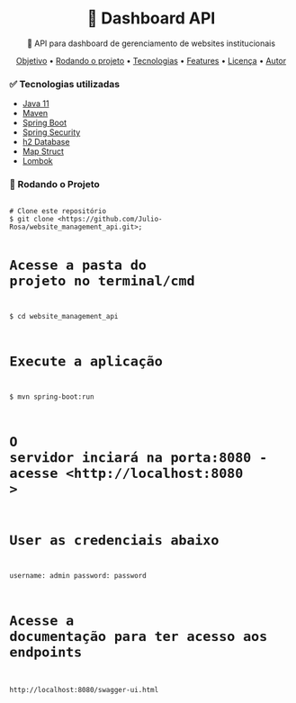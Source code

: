 <h1 align="center">
    <a>🔗 Dashboard API</a>
</h1>
<p align="center">🚀 API para dashboard de gerenciamento de websites institucionais</p>
<p align="center">
 <a href="#objetivo">Objetivo</a> •
 <a href="#rodando">Rodando o projeto</a> • 
 <a href="#tecnologias">Tecnologias</a> • 
 <a href="#contribuicao">Features</a> • 
 <a href="#licenc-a">Licença</a> • 
 <a href="#autor">Autor</a>
</p>
<h3 id="-tecnologias-utilizadas">✅ Tecnologias utilizadas</h3>
<ul>
<li><a href="https://expo.io/">Java 11</a></li>
<li><a href="https://nodejs.org/en/">Maven</a></li>
<li><a href="https://reactnative.dev/">Spring Boot</a></li>
<li><a href="https://reactnative.dev/">Spring Security</a></li>
<li><a href="https://www.typescriptlang.org/">h2 Database</a></li>
<li><a href="https://pt-br.reactjs.org/">Map Struct</a></li>
<li><a href="https://pt-br.reactjs.org/">Lombok</a></li>
</ul>
<h3 id="rodando">🎲 Rodando o Projeto</h3>
<pre class=" language-bash">
<code class=" language-bash">
# Clone este repositório
$ git clone &lt;https://github.com/Julio-Rosa/website_management_api.git&gt;;

# Acesse a pasta do projeto no terminal/cmd
$ cd website_management_api


# Execute a aplicação 
$ mvn spring-boot:run

# O servidor inciará na porta:8080 - acesse &lt;http://localhost:8080 &gt;

# User as credenciais abaixo
username: admin
password: password

# Acesse a documentação para ter acesso aos endpoints
http://localhost:8080/swagger-ui.html
</code>
</pre>

